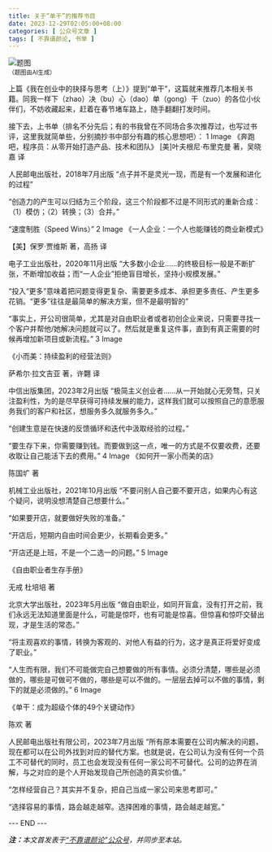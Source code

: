 ```yaml
---
title: 关于“单干”的推荐书目
date: 2023-12-29T02:05:00+08:00
categories: [ 公众号文章 ]
tags: [ 不靠谱颜论, 书单 ]
---
```


<div class="p-3 text-center">
  <img class="img-fluid" src="/images/2023/1229/01.png" alt="题图" style="max-width:640px">
  <div><small>（题图由AI生成）</small></div>
</div>

上篇《我在创业中的抉择与思考（上）》提到“单干”，这篇就来推荐几本相关书籍。同我一样下（zhao）决（bu）心（dao）单（gong）干（zuo）的各位小伙伴们，不妨收藏起来，赶着在春节堵车路上，随手翻翻打发时间。

接下去，上书单（排名不分先后；有的书我曾在不同场合多次推荐过，也写过书评，这里我就简单些，分别摘抄书中部分有趣的核心思想吧）：
1
Image
《奔跑吧，程序员：从零开始打造产品、技术和团队》
[美]叶夫根尼·布里克曼 著，吴晓嘉 译

人民邮电出版社，2018年7月出版
“点子并不是灵光一现，而是有一个发展和进化的过程”

“创造力的产生可以归结为三个阶段，这三个阶段都不过是不同形式的重新合成：（1）模仿；（2）转换；（3）合并。”

“速度制胜（Speed Wins）”
2
Image
《一人企业：一个人也能赚钱的商业新模式》

【美】保罗·贾维斯 著，高扬 译

电子工业出版社，2020年11月出版
“大多数小企业……的终极目标一般是不断扩张，不断增加收益；而“一人企业”拒绝盲目增长，坚持小规模发展。”

“投入“更多”意味着把问题变得更复杂、需要更多成本、承担更多责任、产生更多花销。“更多”往往是最简单的解决方案，但不是最明智的”

“事实上，开公司很简单，尤其是对自由职业者或者初创企业来说，只需要寻找一个客户并帮他/她解决问题就可以了。然后就是重复这件事，直到有真正需要的时候再增加新项目或新流程。”
3
Image

《小而美：持续盈利的经营法则》

萨希尔·拉文吉亚 著，许翾 译

中信出版集团，2023年2月出版
“极简主义创业者……从一开始就心无旁骛，只关注盈利性，为的是尽早获得可持续发展的能力，这样我们就可以按照自己的意愿服务我们的客户和社区，想服务多久就服务多久。”

“创建生意是在快速的反馈循环和迭代中汲取经验的过程。”

“要生存下来，你需要赚到钱。而要做到这一点，唯一的方式是不仅要收费，还要收取让自己能活下去的费用。”
4
Image
《如何开一家小而美的店》

陈国圹 著

机械工业出版社，2021年10月出版
“不要问别人自己要不要开店，如果内心有这个疑问，说明没想清楚自己想要什么。”

“如果要开店，就要做好失败的准备。”

“开店后，短期内自由时间会更少，长期看会更多。”

“开店还是上班，不是一个二选一的问题。”
5
Image

《自由职业者生存手册》

无戒 杜培培 著

北京大学出版社，2023年5月出版
“做自由职业，如同开盲盒，没有打开之前，我们永远无法知道里面是什么，可能是惊吓，也有可能是惊喜。但惊喜和惊吓交替出现，才是生活的常态。”

“将主观喜欢的事情，转换为客观的、对他人有益的行为，这才是真正将爱好变成了职业。”

“人生而有限，我们不可能做完自己想要做的所有事情。必须分清楚，哪些是必须做的，哪些是可做可不做的，哪些是可以不做的。一层层去掉可以不做的事情，剩下的就是必须做的。”
6
Image

《单干：成为超级个体的49个关键动作》

陈欢 著

人民邮电出版社有限公司，2023年7月出版
“所有原本需要在公司内解决的问题，现在都可以在公司外找到对应的替代方案。也就是说，在公司认为没有任何一个员工不可替代的同时，员工也会发现没有任何一家公司不可替代。公司的边界在消解，与之对应的是个人开始发现自己所创造的真实价值。”

“怎样经营自己？其实并不复杂，把自己当成一家公司来思考即可。”

“选择容易的事情，路会越走越窄。选择困难的事情，路会越走越宽。”

<div class="p-5 text-center">--- END ---</div>

<i><b>注：</b>本文首发表于[“不靠谱颜论”公众号](https://mp.weixin.qq.com/s/exGi18F4aAKN-WQQjN5Bnw)，并同步至本站。</i>
